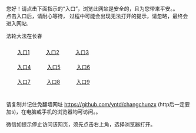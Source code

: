 您好！请点击下面指示的“入口”，浏览此网站是安全的，且为您带来平安。。 <br/>
点击入口后，请耐心等待， 过程中可能会出现无法打开的提示，请忽略，最终会进入网站. </br>

法轮大法在长春<br/>
<div style="padding:10px"><a style="margin:20px" target="_blank" href="https://d3e38nnwaf47sj.cloudfront.net/2Qpsp?drozzx" id="ccLink1" rel="nofollow">入口1</a> <a target="_blank" style="margin:20px" href="https://dr3qmrphb7wk.cloudfront.net/2Qpsp?wkpqy" id="ccLink2" rel="nofollow">入口2</a> <a style="margin:20px" target="_blank" href="https://d2rbivbhok3xo7.cloudfront.net/2Qpsp?yuxrnxh" id="ccLink3" rel="nofollow">入口3</a></div>

<div style="padding:10px" ><a style="margin:20px" target="_blank" href="https://d3e38nnwaf47sj.cloudfront.net/2Qpsp?drozzx" id="ccLink4" rel="nofollow">入口4</a> <a style="margin:20px" href="https://dr3qmrphb7wk.cloudfront.net/2Qpsp?wkpqy" target="_blank" id="ccLink5" rel="nofollow">入口5</a> <a style="margin:20px" href="https://d2rbivbhok3xo7.cloudfront.net/2Qpsp?yuxrnxh" target="_blank" id="ccLink6" rel="nofollow">入口6</a></div>

<div style="padding:10px"><a style="margin:20px" target="_blank" href="https://d3e38nnwaf47sj.cloudfront.net/2Qpsp?drozzx" id="ccLink7" rel="nofollow">入口7</a> <a style="margin:20px" href="https://dr3qmrphb7wk.cloudfront.net/2Qpsp?wkpqy" target="_blank" id="ccLink8" rel="nofollow">入口8</a> <a style="margin:20px" target="_blank" href="https://d2rbivbhok3xo7.cloudfront.net/2Qpsp?yuxrnxh" id="ccLink9" rel="nofollow">入口9</a></div>

<br/>



请复制并记住免翻墙网址 https://github.com/yntd/changchunzx (http后一定要加s)，在电脑或手机的浏览器均可访问。。<br/>

微信如提示停止访问该网页，须先点击右上角，选择浏览器打开。
